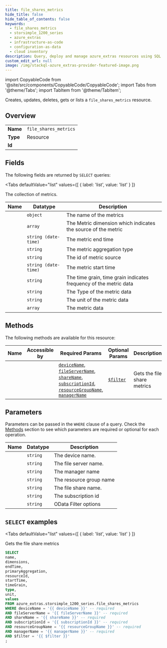 ```yaml
--- 
title: file_shares_metrics
hide_title: false
hide_table_of_contents: false
keywords:
  - file_shares_metrics
  - storsimple_1200_series
  - azure_extras
  - infrastructure-as-code
  - configuration-as-data
  - cloud inventory
description: Query, deploy and manage azure_extras resources using SQL
custom_edit_url: null
image: /img/stackql-azure_extras-provider-featured-image.png
---
```


import CopyableCode from '@site/src/components/CopyableCode/CopyableCode';
import Tabs from '@theme/Tabs';
import TabItem from '@theme/TabItem';

Creates, updates, deletes, gets or lists a <code>file_shares_metrics</code> resource.

## Overview
<table><tbody>
<tr><td><b>Name</b></td><td><code>file_shares_metrics</code></td></tr>
<tr><td><b>Type</b></td><td>Resource</td></tr>
<tr><td><b>Id</b></td><td><CopyableCode code="azure_extras.storsimple_1200_series.file_shares_metrics" /></td></tr>
</tbody></table>

## Fields

The following fields are returned by `SELECT` queries:

<Tabs
    defaultValue="list"
    values={[
        { label: 'list', value: 'list' }
    ]}
>
<TabItem value="list">

The collection of metrics.

<table>
<thead>
    <tr>
    <th>Name</th>
    <th>Datatype</th>
    <th>Description</th>
    </tr>
</thead>
<tbody>
<tr>
    <td><CopyableCode code="name" /></td>
    <td><code>object</code></td>
    <td>The name of the metrics</td>
</tr>
<tr>
    <td><CopyableCode code="dimensions" /></td>
    <td><code>array</code></td>
    <td>The Metric dimension which indicates the source of the metric</td>
</tr>
<tr>
    <td><CopyableCode code="endTime" /></td>
    <td><code>string (date-time)</code></td>
    <td>The metric end time</td>
</tr>
<tr>
    <td><CopyableCode code="primaryAggregation" /></td>
    <td><code>string</code></td>
    <td>The metric aggregation type</td>
</tr>
<tr>
    <td><CopyableCode code="resourceId" /></td>
    <td><code>string</code></td>
    <td>The id of metric source</td>
</tr>
<tr>
    <td><CopyableCode code="startTime" /></td>
    <td><code>string (date-time)</code></td>
    <td>The metric start time</td>
</tr>
<tr>
    <td><CopyableCode code="timeGrain" /></td>
    <td><code>string</code></td>
    <td>The time grain, time grain indicates frequency of the metric data</td>
</tr>
<tr>
    <td><CopyableCode code="type" /></td>
    <td><code>string</code></td>
    <td>The Type of the metric data</td>
</tr>
<tr>
    <td><CopyableCode code="unit" /></td>
    <td><code>string</code></td>
    <td>The unit of the metric data</td>
</tr>
<tr>
    <td><CopyableCode code="values" /></td>
    <td><code>array</code></td>
    <td>The metric data</td>
</tr>
</tbody>
</table>
</TabItem>
</Tabs>

## Methods

The following methods are available for this resource:

<table>
<thead>
    <tr>
    <th>Name</th>
    <th>Accessible by</th>
    <th>Required Params</th>
    <th>Optional Params</th>
    <th>Description</th>
    </tr>
</thead>
<tbody>
<tr>
    <td><a href="#list"><CopyableCode code="list" /></a></td>
    <td><CopyableCode code="select" /></td>
    <td><a href="#parameter-deviceName"><code>deviceName</code></a>, <a href="#parameter-fileServerName"><code>fileServerName</code></a>, <a href="#parameter-shareName"><code>shareName</code></a>, <a href="#parameter-subscriptionId"><code>subscriptionId</code></a>, <a href="#parameter-resourceGroupName"><code>resourceGroupName</code></a>, <a href="#parameter-managerName"><code>managerName</code></a></td>
    <td><a href="#parameter-$filter"><code>$filter</code></a></td>
    <td>Gets the file share metrics</td>
</tr>
</tbody>
</table>

## Parameters

Parameters can be passed in the `WHERE` clause of a query. Check the [Methods](#methods) section to see which parameters are required or optional for each operation.

<table>
<thead>
    <tr>
    <th>Name</th>
    <th>Datatype</th>
    <th>Description</th>
    </tr>
</thead>
<tbody>
<tr id="parameter-deviceName">
    <td><CopyableCode code="deviceName" /></td>
    <td><code>string</code></td>
    <td>The device name.</td>
</tr>
<tr id="parameter-fileServerName">
    <td><CopyableCode code="fileServerName" /></td>
    <td><code>string</code></td>
    <td>The file server name.</td>
</tr>
<tr id="parameter-managerName">
    <td><CopyableCode code="managerName" /></td>
    <td><code>string</code></td>
    <td>The manager name</td>
</tr>
<tr id="parameter-resourceGroupName">
    <td><CopyableCode code="resourceGroupName" /></td>
    <td><code>string</code></td>
    <td>The resource group name</td>
</tr>
<tr id="parameter-shareName">
    <td><CopyableCode code="shareName" /></td>
    <td><code>string</code></td>
    <td>The file share name.</td>
</tr>
<tr id="parameter-subscriptionId">
    <td><CopyableCode code="subscriptionId" /></td>
    <td><code>string</code></td>
    <td>The subscription id</td>
</tr>
<tr id="parameter-$filter">
    <td><CopyableCode code="$filter" /></td>
    <td><code>string</code></td>
    <td>OData Filter options</td>
</tr>
</tbody>
</table>

## `SELECT` examples

<Tabs
    defaultValue="list"
    values={[
        { label: 'list', value: 'list' }
    ]}
>
<TabItem value="list">

Gets the file share metrics

```sql
SELECT
name,
dimensions,
endTime,
primaryAggregation,
resourceId,
startTime,
timeGrain,
type,
unit,
values
FROM azure_extras.storsimple_1200_series.file_shares_metrics
WHERE deviceName = '{{ deviceName }}' -- required
AND fileServerName = '{{ fileServerName }}' -- required
AND shareName = '{{ shareName }}' -- required
AND subscriptionId = '{{ subscriptionId }}' -- required
AND resourceGroupName = '{{ resourceGroupName }}' -- required
AND managerName = '{{ managerName }}' -- required
AND $filter = '{{ $filter }}'
;
```
</TabItem>
</Tabs>
